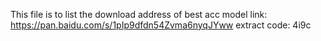 This file is to list the download address of best acc model
link: https://pan.baidu.com/s/1pIp9dfdn54Zvma6nyqJYww extract code: 4i9c 
